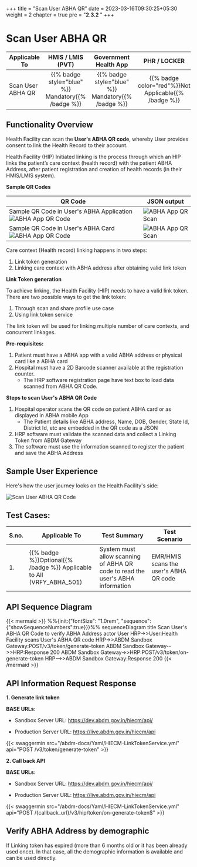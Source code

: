+++
title = "Scan User ABHA QR"
date = 2023-03-16T09:30:25+05:30
weight = 2
chapter = true
pre = "<b>2.3.2 </b>"
+++

# Scan User ABHA QR
|  Applicable To                             |   HMIS / LMIS (PVT)  |   Government Health App  |     PHR / LOCKER    |
|-------------------------------|:----------------------:|:--------------------:|:-------------------:|
|   Scan User ABHA QR                      |  {{% badge style="blue" %}} Mandatory{{% /badge %}}       |  {{% badge style="blue" %}} Mandatory{{% /badge %}}        |  {{% badge color="red"%}}Not Applicable{{% /badge %}}     |


## Functionality Overview

Health Facility can scan the **User's ABHA QR code**, whereby User provides consent to link the Health Record to their account.

Health Facility (HIP) Initiated linking is the process through which an HIP links the patient’s care context (health record) with the patient ABHA Address, after patient registration and creation of health records (in their HMIS/LMIS system).

**Sample QR Codes**

QR Code|JSON output
| -------- | ------- |
Sample QR Code in User's ABHA Application ![ABHA App QR Code](../abha-qr-in-app.png) | ![ABHA App QR Scan](../json-abha-app-qr-scan.png)
Sample QR Code in User's ABHA Card ![ABHA App QR Code](../abha-card-eg.png) | ![ABHA App QR Scan](../json-abha-card-qr.png)

Care context (Health record) linking happens in two steps:

1. Link token generation
2. Linking care context with ABHA address after obtaining valid link token

**Link Token generation**

To achieve linking, the Health Facility (HIP) needs to have a valid link token. There are two possible ways to get the link token:
1. Through scan and share profile use case
2. Using link token service

The link token will be used for linking multiple number of care contexts, and concurrent linkages.

**Pre-requisites:**
1. Patient must have a ABHA app with a valid ABHA address or physical card like a ABHA card
2. Hospital must have a 2D Barcode scanner available at the registration counter.
	- The HRP software registration page have text box to load data scanned from ABHA QR Code.

**Steps to scan User's ABHA QR Code**

1. Hospital operator scans the QR code on patient ABHA card or as displayed in ABHA mobile App
	- The Patient details like ABHA address, Name, DOB, Gender, State Id, District Id, etc are embedded in the QR code as a JSON
2. HRP software must validate the scanned data and collect a Linking Token from ABDM Gateway
3. The software must use the information scanned to register the patient and save the ABHA Address

## Sample User Experience

Here's how the user journey looks on the Health Facility's side:

![Scan User ABHA QR Code](/abdm-docs/img/scan-user-qr.gif)


## Test Cases:

S.no.|Applicable To | Test Summary | Test Scenario |
|--| --| ----------- | ------------------- |
1.|{{% badge %}}Optional{{% /badge %}} Applicable to All (VRFY_ABHA_501)| System must allow scanning of ABHA QR code to read the user's ABHA information|EMR/HMIS scans the user's ABHA QR code


## API Sequence Diagram

{{< mermaid >}}
%%{init:{"fontSize": "1.0rem", "sequence":{"showSequenceNumbers":true}}}%%
sequenceDiagram
title Scan User's ABHA QR Code to verify ABHA Address
actor User
HRP->>User:Health Facility scans User's ABHA QR code
HRP->>ABDM Sandbox Gateway:POST/v3/token/generate-token
ABDM Sandbox Gateway-->>HRP:Response 200
ABDM Sandbox Gateway->>HRP:POST/v3/token/on-generate-token
HRP-->>ABDM Sandbox Gateway:Response 200
{{< /mermaid >}}


## API Information Request Response 

**1. Generate link token**

**BASE URLs:**
  - Sandbox Server URL: https://dev.abdm.gov.in/hiecm/api/

  - Production Server URL: https://live.abdm.gov.in/hiecm/api

{{< swaggermin src="/abdm-docs/Yaml/HIECM-LinkTokenService.yml" api="POST /v3/token/generate-token" >}}

**2. Call back API**

**BASE URLs:**
  - Sandbox Server URL: https://dev.abdm.gov.in/hiecm/api/

  - Production Server URL: https://live.abdm.gov.in/hiecm/api

{{< swaggermin src="/abdm-docs/Yaml/HIECM-LinkTokenService.yml" api="POST /{callback_url}/v3/hip/token/on-generate-token$" >}}

## Verify ABHA Address by demographic

If Linking token has expired (more than 6 months old or it has been already used once). In that case, all the demographic information is available and can be used directly.